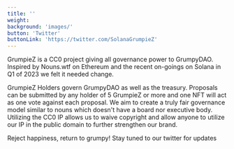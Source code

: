```yaml
---
title: ''
weight:
background: 'images/'
button: 'Twitter'
buttonLink: 'https://twitter.com/SolanaGrumpieZ'
---
```

GrumpieZ is a CC0 project giving all governance power to GrumpyDAO. Inspired by Nouns.wtf on Ethereum and the recent on-goings on Solana in Q1 of 2023 we felt it needed change.

GrumpieZ Holders govern GrumpyDAO as well as the treasury. Proposals can be submitted by any holder of 5 GrumpieZ or more and one NFT will act as one vote against each proposal. We aim to create a truly fair governance model similar to nouns which doesn't have a board nor executive body. Utilizing the CC0 IP allows us to waive copyright and allow anyone to utilize our IP in the public domain to further strengthen our brand.

Reject happiness, return to grumpy! Stay tuned to our twitter for updates